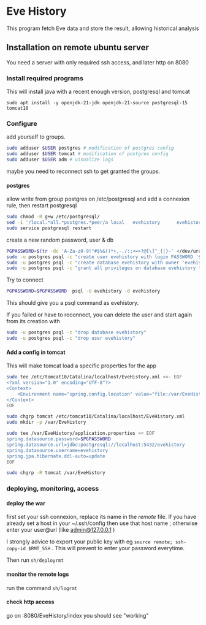 # Eve History

This program fetch Eve data and store the result, allowing historical analysis

## Installation on remote ubuntu server

You need a server with only required ssh access, and later http on 8080

### Install required programs

This will install java with a recent enough version, postgresql and tomcat

`sudo apt install -y openjdk-21-jdk openjdk-21-source postgresql-15 tomcat10`

### Configure

add yourself to groups.

```bash
sudo adduser $USER postgres # modification of postgres config
sudo adduser $USER tomcat # modification of postgres config
sudo adduser $USER adm # visualize logs
```

maybe you need to reconnect ssh to get granted the groups.

#### postgres

allow write from group postgres on /etc/postgresql and add a connexion rule, then restart postgresql

```bash
sudo chmod -R g+w /etc/postgresql/
sed -i '/local.*all.*postgres.*peer/a local   evehistory      evehistory                              scram-sha-256' /etc/postgresql/15/main/pg_hba.conf
sudo service postgresql restart
```

create a new random password, user & db

```bash
PGPASSWORD=$(tr -dc 'A-Za-z0-9!"#$%&()*+,-./:;<=>?@[\]^_{|}~' </dev/urandom | head -c 32  ; echo)
sudo -u postgres psql -c "create user evehistory with login PASSWORD '$PGPASSWORD';"
sudo -u postgres psql -c "create database evehistory with owner 'evehistory' encoding 'utf8';"
sudo -u postgres psql -c "grant all privileges on database evehistory to evehistory;"
```


Try to connect

```bash
PGPASSWORD=$PGPASSWORD  psql -U evehistory -d evehistory
```

This should give you a psql command as evehistory.

If you failed or have to reconnect, you can delete the user and start again from its creation with

```bash
sudo -u postgres psql -c "drop database evehistory"
sudo -u postgres psql -c "drop user evehistory"
```

#### Add a config in tomcat


This will make tomcat load a specific properties for the app

``` bash
sudo tee /etc/tomcat10/Catalina/localhost/EveHistory.xml <<- EOF
<?xml version="1.0" encoding="UTF-8"?>
<Context>
    <Environment name="spring.config.location" value="file:/var/EveHistory/" type="java.lang.String"/>
</Context>
EOF

sudo chgrp tomcat /etc/tomcat10/Catalina/localhost/EveHistory.xml
sudo mkdir -p /var/EveHistory

sudo tee /var/EveHistory/application.properties << EOF
spring.datasource.password=$PGPASSWORD
spring.datasource.url=jdbc:postgresql://localhost:5432/evehistory
spring.datasource.username=evehistory
spring.jpa.hibernate.ddl-auto=update
EOF

sudo chgrp -R tomcat /var/EveHistory
```


### deploying, monitoring, access

#### deploy the war

first set your ssh connexion, replace its name in the *remote* file. If you have already set a host in your ~/.ssh/config then use that host name ; otherwise enter your user@url (like admin@127.0.0.1 )

I strongly advice to export your public key with eg `source remote; ssh-copy-id $RMT_SSH` . This will prevent to enter your password everytime.

Then run `sh/deployrmt`

#### monitor the remote logs

run the command `sh/logrmt`

#### check http access

go on <yourserveraddress>:8080/EveHistory/index
you should see "working"